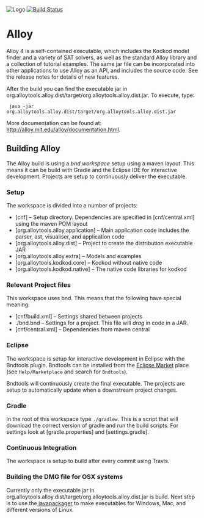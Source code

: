 ![Logo](https://avatars3.githubusercontent.com/u/30268214?v=4&s=200)
[![Build Status](https://travis-ci.org/AlloyTools/org.alloytools.alloy.svg?branch=master)](https://travis-ci.org/AlloyTools/org.alloytools.alloy)
# Alloy

Alloy 4 is a self-contained executable, which includes the Kodkod
model finder and a variety of SAT solvers, as well as the standard
Alloy library and a collection of tutorial examples. The same jar file
can be incorporated into other applications to use Alloy as an API,
and includes the source code. See the release notes for details of new
features. 

After the build you can find the executable jar in org.alloytools.alloy.dist/target/org.alloytools.alloy.dist.jar.
To execute, type:

     java -jar org.alloytools.alloy.dist/target/org.alloytools.alloy.dist.jar

More documentation can be found at: http://alloy.mit.edu/alloy/documentation.html.

## Building Alloy

The Alloy build is using a _bnd workspace_ setup using a maven layout. This means it can be build  with Gradle and  the Eclipse IDE for interactive development. Projects are setup to continuously deliver the executable.

### Setup

The workspace is divided into a number of projects:

* [cnf] – Setup directory. Dependencies are specified in [cnf/central.xml] using the maven POM layout
* [org.alloytools.alloy.application] – Main application code includes the parser, ast, visualiser, and application code
* [org.alloytools.alloy.dist] – Project to create the distribution executable JAR
* [org.alloytools.alloy.extra] – Models and examples
* [org.alloytools.kodkod.core] – Kodkod without native code
* [org.alloytools.kodkod.native] – The native code libraries for kodkod

### Relevant Project files

This workspace uses bnd. This means that the following have special meaning:

* [cnf/build.xml] – Settings shared between projects
* ./bnd.bnd – Settings for a project. This file will _drag_ in code in a JAR.
* [cnf/central.xml] – Dependencies from maven central

### Eclipse

The workspace is setup for interactive development in Eclipse with the Bndtools plugin. Bndtools can be installed from the [Eclipse Market](https://marketplace.eclipse.org/content/bndtools) place (see `Help/Marketplace` and search for `Bndtools`). 

Bndtools will continuously create the final executable. The projects are setup to automatically update when a downstream project changes.

### Gradle 

In the root of this workspace type `./gradlew`. This is a script that will download the correct version of gradle and run the build scripts. For settings look at [gradle.properties] and [settings.gradle].

### Continuous Integration

The workspace is setup to build after every commit using Travis. 

### Building the DMG file for OSX systems

Currently only the executable jar in org.alloytools.alloy.dist/target/org.alloytools.alloy.dist.jar is build. Next step is to use the [javapackager] to make executables for Windows, Mac, and different versions of Linux.


[javapackager]: https://docs.oracle.com/javase/8/docs/technotes/guides/deploy/packager.html

